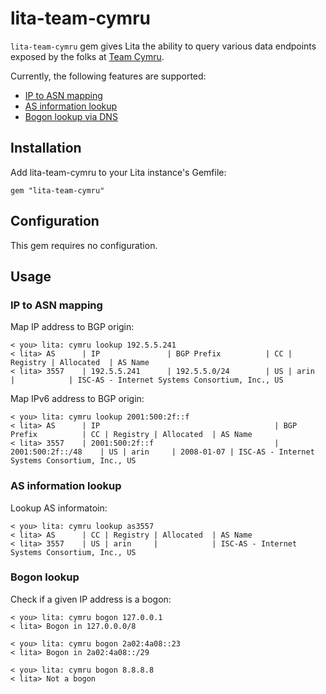# lita-team-cymru

`lita-team-cymru` gem gives Lita the ability to query various data
endpoints exposed by the folks at [Team Cymru](www.team-cymru.org).

Currently, the following features are supported:

* [IP to ASN mapping](http://www.team-cymru.org/IP-ASN-mapping.html)
* [AS information lookup](http://www.team-cymru.org/IP-ASN-mapping.html)
* [Bogon lookup via DNS](http://www.team-cymru.org/bogon-reference-dns.html)


## Installation

Add lita-team-cymru to your Lita instance's Gemfile:

```
gem "lita-team-cymru"
```


## Configuration

This gem requires no configuration.


## Usage

### IP to ASN mapping

Map IP address to BGP origin:

```
< you> lita: cymru lookup 192.5.5.241
< lita> AS      | IP               | BGP Prefix          | CC | Registry | Allocated  | AS Name
< lita> 3557    | 192.5.5.241      | 192.5.5.0/24        | US | arin     |            | ISC-AS - Internet Systems Consortium, Inc., US

```

Map IPv6 address to BGP origin:

```
< you> lita: cymru lookup 2001:500:2f::f
< lita> AS      | IP                                       | BGP Prefix          | CC | Registry | Allocated  | AS Name
< lita> 3557    | 2001:500:2f::f                           | 2001:500:2f::/48    | US | arin     | 2008-01-07 | ISC-AS - Internet Systems Consortium, Inc., US
```


### AS information lookup

Lookup AS informatoin:

```
< you> lita: cymru lookup as3557
< lita> AS      | CC | Registry | Allocated  | AS Name
< lita> 3557    | US | arin     |            | ISC-AS - Internet Systems Consortium, Inc., US
```


### Bogon lookup

Check if a given IP address is a bogon:

```
< you> lita: cymru bogon 127.0.0.1
< lita> Bogon in 127.0.0.0/8
```

```
< you> lita: cymru bogon 2a02:4a08::23
< lita> Bogon in 2a02:4a08::/29
```

```
< you> lita: cymru bogon 8.8.8.8
< lita> Not a bogon
```
